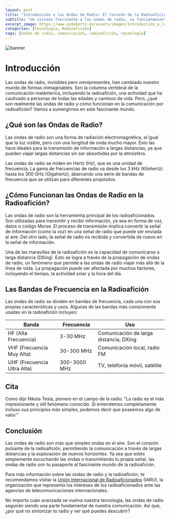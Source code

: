 ```yaml
---
layout: post
title: "Introducción a las Ondas de Radio: El Corazón de la Radioafición"
subtitle: "Un vistazo fascinante a las ondas de radio, su funcionamiento y su importancia en la radioafición."
excerpt_image: https://www.ondahertz.es/assets/images/Introducción_a_las_ondas_de_radio.png
categories: [Tecnología, Radioafición]
tags: [ondas de radio, comunicación, radioafición, tecnología]
---
```


![banner](https://www.ondahertz.es/assets/images/Introducción_a_las_ondas_de_radio.png "Gráfica ilustrativa que muestra las ondas de radio en diferentes frecuencias, destacando su propagación y uso en la comunicación por radioafición.")

# Introducción

Las ondas de radio, invisibles pero omnipresentes, han cambiado nuestro mundo de formas inimaginables. Son la columna vertebral de la comunicación inalámbrica, incluyendo la radioafición, una actividad que ha cautivado a personas de todas las edades y caminos de vida. Pero, ¿qué son realmente las ondas de radio y cómo funcionan en la comunicación por radioafición? Vamos a sumergirnos en este fascinante mundo.

## ¿Qué son las Ondas de Radio?

Las ondas de radio son una forma de radiación electromagnética, al igual que la luz visible, pero con una longitud de onda mucho mayor. Esto las hace ideales para la transmisión de información a largas distancias, ya que pueden viajar largas distancias sin ser absorbidas por la atmósfera.

Las ondas de radio se miden en Hertz (Hz), que es una unidad de frecuencia. La gama de frecuencias de radio va desde los 3 kHz (Kilohertz) hasta los 300 GHz (Gigahertz), abarcando una serie de bandas de frecuencia que se utilizan para diferentes propósitos.

## ¿Cómo Funcionan las Ondas de Radio en la Radioafición?

Las ondas de radio son la herramienta principal de los radioaficionados. Son utilizadas para transmitir y recibir información, ya sea en forma de voz, datos o código Morse. El proceso de transmisión implica convertir la señal de información (como la voz) en una señal de radio que puede ser enviada al aire. Del otro lado, la señal de radio es recibida y convertida de nuevo en la señal de información.

Una de las maravillas de la radioafición es la capacidad de comunicarse a larga distancia (DXing). Esto se logra a través de la propagación de ondas de radio, un fenómeno que permite a las ondas de radio viajar más allá de la línea de vista. La propagación puede ser afectada por muchos factores, incluyendo el tiempo, la actividad solar y la hora del día.

## Las Bandas de Frecuencia en la Radioafición

Las ondas de radio se dividen en bandas de frecuencia, cada una con sus propias características y usos. Algunas de las bandas más comúnmente usadas en la radioafición incluyen:

| Banda | Frecuencia | Uso |
| --- | --- | --- |
| HF (Alta Frecuencia) | 3-30 MHz | Comunicación de larga distancia, DXing |
| VHF (Frecuencia Muy Alta) | 30-300 MHz | Comunicación local, radio FM |
| UHF (Frecuencia Ultra Alta) | 300-3000 MHz | TV, telefonía móvil, satélite |

## Cita

Como dijo Nikola Tesla, pionero en el campo de la radio: "La radio es el más impresionante y útil fenómeno conocido. Si entendemos completamente incluso sus principios más simples, podemos decir que poseemos algo de valor."

## Conclusión

Las ondas de radio son más que simples ondas en el aire. Son el corazón pulsante de la radioafición, permitiendo la comunicación a través de largas distancias y la exploración de nuevos horizontes. Ya sea que estés simplemente escuchando las ondas o transmitiendo tu propia señal, las ondas de radio son tu pasaporte al fascinante mundo de la radioafición.

Para más información sobre las ondas de radio y la radioafición, te recomendamos visitar la [Unión Internacional de Radioaficionados](https://www.iaru.org/) (IARU), la organización que representa los intereses de los radioaficionados ante las agencias de telecomunicaciones internacionales.

No importa cuán avanzada se vuelva nuestra tecnología, las ondas de radio seguirán siendo una parte fundamental de nuestra comunicación. Así que, ¿por qué no sintonizar tu radio y ver qué puedes descubrir?
